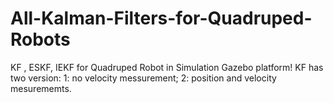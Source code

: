 # All-Kalman-Filters-for-Quadruped-Robots
KF , ESKF, IEKF for Quadruped Robot in Simulation Gazebo platform!
KF has two version: 1: no velocity messurement; 2: position and velocity mesurememts.

